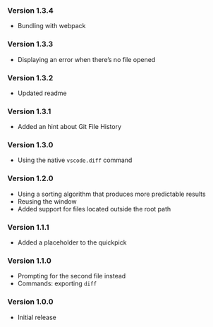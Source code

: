### Version 1.3.4
- Bundling with webpack

### Version 1.3.3
- Displaying an error when there’s no file opened

### Version 1.3.2
- Updated readme

### Version 1.3.1
- Added an hint about Git File History

### Version 1.3.0
- Using the native `vscode.diff` command

### Version 1.2.0
- Using a sorting algorithm that produces more predictable results
- Reusing the window
- Added support for files located outside the root path

### Version 1.1.1
- Added a placeholder to the quickpick

### Version 1.1.0
- Prompting for the second file instead
- Commands: exporting `diff`

### Version 1.0.0
- Initial release
